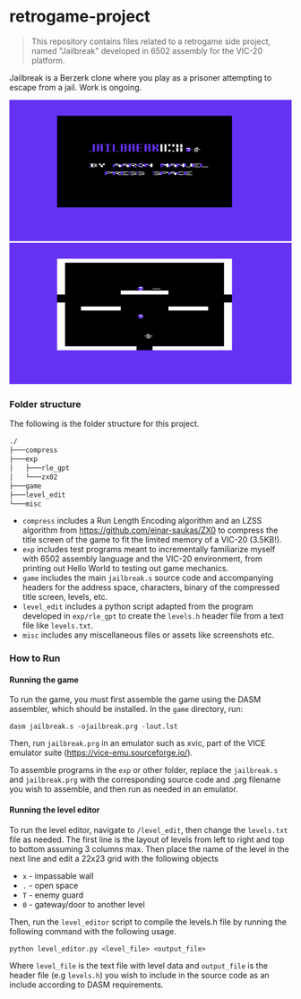 # retrogame-project

> This repository contains files related to a retrogame side project, named "Jailbreak" developed in 6502 assembly for the VIC-20 platform.

Jailbreak is a Berzerk clone where you play as a prisoner attempting to escape from a jail. Work is ongoing.

![Title](misc/titlescreen.png)
![Gameplay](misc/gameplay.png)

### Folder structure
The following is the folder structure for this project.
```
./
├───compress
├───exp
│   ├───rle_gpt
│   └───zx02
├───game
├───level_edit
└───misc
```

- `compress` includes a Run Length Encoding algorithm and an LZSS algorithm from https://github.com/einar-saukas/ZX0 to compress the title screen of the game to fit the limited memory of a VIC-20 (3.5KB!).
- `exp` includes test programs meant to incrementally familiarize myself with 6502 assembly language and the VIC-20 environment, from printing out Hello World to testing out game mechanics.
- `game` includes the main `jailbreak.s` source code and accompanying headers for the address space, characters, binary of the compressed title screen, levels, etc.  
- `level_edit` includes a python script adapted from the program developed in `exp/rle_gpt` to create the `levels.h` header file from a text file like `levels.txt`.
- `misc` includes any miscellaneous files or assets like screenshots etc.

### How to Run

#### Running the game

To run the game, you must first assemble the game using the DASM assembler, which should be installed. In the `game` directory, run:
```
dasm jailbreak.s -ojailbreak.prg -lout.lst
```
Then, run `jailbreak.prg` in an emulator such as xvic, part of the VICE emulator suite (https://vice-emu.sourceforge.io/).

To assemble programs in the `exp` or other folder, replace the `jailbreak.s` and `jailbreak.prg` with the corresponding source code and .prg filename you wish to assemble, and then run as needed in an emulator.

#### Running the level editor 

To run the level editor, navigate to `/level_edit`, then change the `levels.txt` file as needed. The first line is the layout of levels from left to right and top to bottom assuming 3 columns max. Then place the name of the level in the next line and edit a 22x23 grid with the following objects
- `x` - impassable wall
- `.` - open space
- `T` - enemy guard
- `0` - gateway/door to another level

Then, run the `level_editor` script to compile the levels.h file by running the following command with the following usage.

```
python level_editor.py <level_file> <output_file>
```
Where `level_file` is the text file with level data and `output_file` is the header file (e.g `levels.h`) you wish to include in the source code as an include according to DASM requirements.
